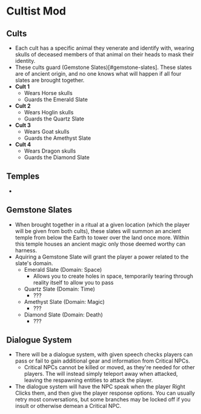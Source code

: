 # Cultist Mod

## Cults
* Each cult has a specific animal they venerate and identify with, wearing skulls of deceased members of that animal on their heads to mask their identity.
* These cults guard (Gemstone Slates)[#gemstone-slates]. These slates are of ancient origin, and no one knows what will happen if all four slates are brought together.
* **Cult 1**
  * Wears Horse skulls
  * Guards the Emerald Slate
* **Cult 2**
  * Wears Hoglin skulls
  * Guards the Quartz Slate
* **Cult 3**
  * Wears Goat skulls
  * Guards the Amethyst Slate
* **Cult 4**
  * Wears Dragon skulls
  * Guards the Diamond Slate

## Temples
* 

## Gemstone Slates
* When brought together in a ritual at a given location (which the player will be given from both cults), these slates will summon an ancient temple from below the Earth to tower over the land once more. Within this temple houses an ancient magic only those deemed worthy can harness.
* Aquiring a Gemstone Slate will grant the player a power related to the slate's domain.
  * Emerald Slate (Domain: Space)
    * Allows you to create holes in space, temporarily tearing through reality itself to allow you to pass
  * Quartz Slate (Domain: Time)
    * ???
  * Amethyst Slate (Domain: Magic)
    * ???
  * Diamond Slate (Domain: Death)
    * ???

## Dialogue System
* There will be a dialogue system, with given speech checks players can pass or fail to gain additional gear and information from Critical NPCs.
  * Critical NPCs cannot be killed or moved, as they're needed for other players. The will instead simply teleport away when attacked, leaving the respawning entities to attack the player.
* The dialogue system will have the NPC speak when the player Right Clicks them, and then give the player response options. You can usually retry most conversations, but some branches may be locked off if you insult or otherwise demean a Critical NPC.
